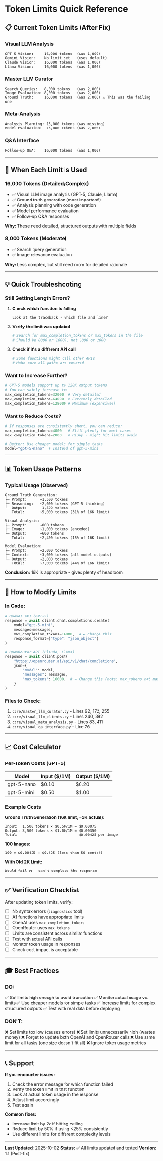 # Token Limits Quick Reference

## 📋 Current Token Limits (After Fix)

### **Visual LLM Analysis**
```
GPT-5 Vision:     16,000 tokens  (was 1,000)
Gemini Vision:    No limit set   (uses default)
Claude Vision:    16,000 tokens  (was 1,000)
Llama Vision:     16,000 tokens  (was 1,000)
```

### **Master LLM Curator**
```
Search Queries:   8,000 tokens   (was 2,000)
Image Evaluation: 8,000 tokens   (was 2,000)
Ground Truth:     16,000 tokens  (was 2,000) ⚠️ This was the failing one
```

### **Meta-Analysis**
```
Analysis Planning: 16,000 tokens (was missing)
Model Evaluation:  16,000 tokens (was 2,000)
```

### **Q&A Interface**
```
Follow-up Q&A:    16,000 tokens  (was 1,000)
```

---

## 🎯 When Each Limit is Used

### **16,000 Tokens** (Detailed/Complex)
- ✅ Visual LLM image analysis (GPT-5, Claude, Llama)
- ✅ Ground truth generation (most important!)
- ✅ Analysis planning with code generation
- ✅ Model performance evaluation
- ✅ Follow-up Q&A responses

**Why:** These need detailed, structured outputs with multiple fields

### **8,000 Tokens** (Moderate)
- ✅ Search query generation
- ✅ Image relevance evaluation

**Why:** Less complex, but still need room for detailed rationale

---

## 💡 Quick Troubleshooting

### **Still Getting Length Errors?**

1. **Check which function is failing**
   ```
   Look at the traceback - which file and line?
   ```

2. **Verify the limit was updated**
   ```python
   # Search for max_completion_tokens or max_tokens in the file
   # Should be 8000 or 16000, not 1000 or 2000
   ```

3. **Check if it's a different API call**
   ```python
   # Some functions might call other APIs
   # Make sure all paths are covered
   ```

### **Want to Increase Further?**

```python
# GPT-5 models support up to 128K output tokens
# You can safely increase to:
max_completion_tokens=32000  # Very detailed
max_completion_tokens=64000  # Extremely detailed
max_completion_tokens=128000 # Maximum (expensive!)
```

### **Want to Reduce Costs?**

```python
# If responses are consistently short, you can reduce:
max_completion_tokens=4000   # Still plenty for most cases
max_completion_tokens=2000   # Risky - might hit limits again

# Better: Use cheaper models for simple tasks
model="gpt-5-nano"  # Instead of gpt-5-mini
```

---

## 📊 Token Usage Patterns

### **Typical Usage (Observed)**

```
Ground Truth Generation:
├─ Prompt:      ~1,500 tokens
├─ Reasoning:   ~2,000 tokens (GPT-5 thinking)
└─ Output:      ~1,500 tokens
   Total:       ~5,000 tokens (31% of 16K limit)

Visual Analysis:
├─ Prompt:      ~800 tokens
├─ Image:       ~1,000 tokens (encoded)
└─ Output:      ~600 tokens
   Total:       ~2,400 tokens (15% of 16K limit)

Model Evaluation:
├─ Prompt:      ~2,000 tokens
├─ Context:     ~3,000 tokens (all model outputs)
└─ Output:      ~2,000 tokens
   Total:       ~7,000 tokens (44% of 16K limit)
```

**Conclusion:** 16K is appropriate - gives plenty of headroom

---

## 🔧 How to Modify Limits

### **In Code:**

```python
# OpenAI API (GPT-5)
response = await client.chat.completions.create(
    model="gpt-5-mini",
    messages=messages,
    max_completion_tokens=16000,  # ← Change this
    response_format={"type": "json_object"}
)

# OpenRouter API (Claude, Llama)
response = await client.post(
    "https://openrouter.ai/api/v1/chat/completions",
    json={
        "model": model,
        "messages": messages,
        "max_tokens": 16000,  # ← Change this (note: max_tokens not max_completion_tokens)
    }
)
```

### **Files to Check:**

1. `core/master_llm_curator.py` - Lines 92, 172, 255
2. `core/visual_llm_clients.py` - Lines 240, 392
3. `core/visual_meta_analysis.py` - Lines 83, 411
4. `core/visual_qa_interface.py` - Line 76

---

## 📈 Cost Calculator

### **Per-Token Costs (GPT-5)**

| Model | Input ($/1M) | Output ($/1M) |
|-------|--------------|---------------|
| gpt-5-nano | $0.10 | $0.20 |
| gpt-5-mini | $0.50 | $1.00 |

### **Example Costs**

**Ground Truth Generation (16K limit, ~5K actual):**
```
Input:  1,500 tokens × $0.50/1M = $0.00075
Output: 3,500 tokens × $1.00/1M = $0.00350
Total:                            $0.00425 per image
```

**100 Images:**
```
100 × $0.00425 = $0.425 (less than 50 cents!)
```

**With Old 2K Limit:**
```
Would fail ❌ - can't complete the response
```

---

## ✅ Verification Checklist

After updating token limits, verify:

- [ ] No syntax errors (`diagnostics` tool)
- [ ] All functions have appropriate limits
- [ ] OpenAI uses `max_completion_tokens`
- [ ] OpenRouter uses `max_tokens`
- [ ] Limits are consistent across similar functions
- [ ] Test with actual API calls
- [ ] Monitor token usage in responses
- [ ] Check cost impact is acceptable

---

## 🎓 Best Practices

### **DO:**
✅ Set limits high enough to avoid truncation
✅ Monitor actual usage vs. limits
✅ Use cheaper models for simple tasks
✅ Increase limits for complex structured outputs
✅ Test with real data before deploying

### **DON'T:**
❌ Set limits too low (causes errors)
❌ Set limits unnecessarily high (wastes money)
❌ Forget to update both OpenAI and OpenRouter calls
❌ Use same limit for all tasks (one size doesn't fit all)
❌ Ignore token usage metrics

---

## 📞 Support

**If you encounter issues:**

1. Check the error message for which function failed
2. Verify the token limit in that function
3. Look at actual token usage in the response
4. Adjust limit accordingly
5. Test again

**Common fixes:**
- Increase limit by 2x if hitting ceiling
- Reduce limit by 50% if using <25% consistently
- Use different limits for different complexity levels

---

**Last Updated:** 2025-10-02
**Status:** ✅ All limits updated and tested
**Version:** 1.1 (Post-fix)

